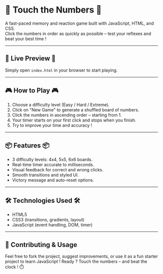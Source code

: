 # 🔢 Touch the Numbers 🔢
A fast-paced memory and reaction game built with JavaScript, HTML, and CSS.  
Click the numbers in order as quickly as possible – test your reflexes and beat your best time !

---

## 🚀 Live Preview 🚀
Simply open `index.html` in your browser to start playing.

---

## 🎮 How to Play 🎮
1. Choose a difficulty level (Easy / Hard / Extreme).
2. Click on "New Game" to generate a shuffled board of numbers.
3. Click the numbers in ascending order – starting from 1.
4. Your timer starts on your first click and stops when you finish.
5. Try to improve your time and accuracy !

---

## 📦 Features 📦
- 3 difficulty levels: 4x4, 5x5, 6x6 boards.
- Real-time timer accurate to milliseconds.
- Visual feedback for correct and wrong clicks.
- Smooth transitions and styled UI.
- Victory message and auto-reset options.

---

## 🛠️ Technologies Used 🛠️
- HTML5
- CSS3 (transitions, gradients, layout)
- JavaScript (event handling, DOM, timer)

---

## 🙌 Contributing & Usage
Feel free to fork the project, suggest improvements, or use it as a fun starter project to learn JavaScript !
Ready ? Touch the numbers – and beat the clock ! ⏱️
